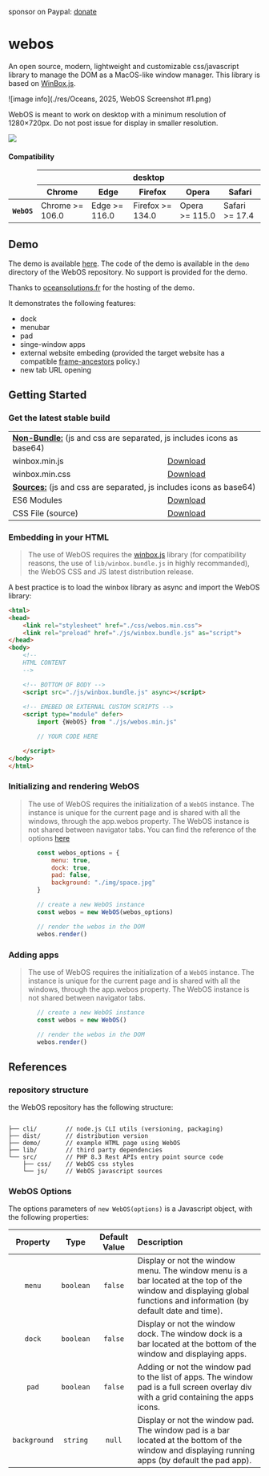 
sponsor on Paypal: <a href="https://www.paypal.com/donate/?hosted_button_id=TZMEKJU9DGF92">donate</a>

# webos
An open source, modern, lightweight and customizable css/javascript library to manage the DOM as a MacOS-like window
manager. This library is based on <a href="https://github.com/nextapps-de/winbox/tree/master">WinBox.js</a>.

![image info](./res/Oceans, 2025, WebOS Screenshot #1.png)


WebOS is meant to work on desktop with a minimum resolution of 1280×720px. Do not post issue for display in smaller resolution.

<a target="_blank" href="https://github.com/nextapps-de/winbox/blob/master/LICENSE.md"><img
        src="https://img.shields.io/npm/l/winbox.svg"></a>

#### Compatibility
<div style="width: 100%; text-align: center;">
    <table class="bc-table bc-table-web">
        <thead>
            <tr class="bc-platforms">
                <td></td>
                <th class="bc-platform bc-platform-desktop" colspan="5" title="desktop"><span
                        class="icon icon-desktop"></span><span class="visually-hidden">desktop</span></th>
            </tr>
            <tr class="bc-browsers">
                <td></td>
                <th class="bc-browser bc-browser-chrome">
                    <div class="bc-head-txt-label bc-head-icon-chrome">Chrome</div>
                    <div class="bc-head-icon-symbol icon icon-chrome"></div>
                </th>
                <th class="bc-browser bc-browser-edge">
                    <div class="bc-head-txt-label bc-head-icon-edge">Edge</div>
                    <div class="bc-head-icon-symbol icon icon-edge"></div>
                </th>
                <th class="bc-browser bc-browser-firefox">
                    <div class="bc-head-txt-label bc-head-icon-firefox">Firefox</div>
                    <div class="bc-head-icon-symbol icon icon-simple-firefox"></div>
                </th>
                <th class="bc-browser bc-browser-opera">
                    <div class="bc-head-txt-label bc-head-icon-opera">Opera</div>
                    <div class="bc-head-icon-symbol icon icon-opera"></div>
                </th>
                <th class="bc-browser bc-browser-safari">
                    <div class="bc-head-txt-label bc-head-icon-safari">Safari</div>
                    <div class="bc-head-icon-symbol icon icon-safari"></div>
                </th>
            </tr>
        </thead>
        <tbody>
            <tr>
                <th class="bc-feature bc-feature-depth-0" scope="row">
                    <div class="bc-table-row-header"><code>WebOS</code></div>
                </th>
                <td class="bc-support bc-browser-chrome bc-supports-yes bc-has-history" aria-expanded="false">
                    <div class="bcd-cell-text-wrapper"><div class="bcd-cell-text-copy"><span class="bc-browser-name">Chrome >= 106.0</span></div>
                </td>
                <td class="bc-support bc-browser-edge bc-supports-yes bc-has-history" aria-expanded="false">
                    <div class="bcd-cell-text-wrapper"><div class="bcd-cell-text-copy"><span class="bc-browser-name">Edge >= 116.0</span></div>
                </td>
                <td class="bc-support bc-browser-firefox bc-supports-yes bc-has-history" aria-expanded="false">
                    <div class="bcd-cell-text-wrapper"><div class="bcd-cell-text-copy"><span class="bc-browser-name">Firefox >= 134.0</span></div>
                </td>
                <td class="bc-support bc-browser-opera bc-supports-yes bc-has-history" aria-expanded="false">
                    <div class="bcd-cell-text-wrapper"><div class="bcd-cell-text-copy"><span class="bc-browser-name">Opera >= 115.0</span></div>
                </td>
                <td class="bc-support bc-browser-safari bc-supports-yes bc-has-history" aria-expanded="false">
                    <div class="bcd-cell-text-wrapper"><div class="bcd-cell-text-copy"><span class="bc-browser-name">Safari >= 17.4</span></div>
                </td>
            </tr>
        </tbody>
    </table>
</div>




## Demo

The demo is available <a href="https://oceansolutions.fr/webos/demo/index.html" target="_blank">here</a>. The code of the demo is available in the ```demo``` directory of the WebOS repository. No support is provided for the demo.

Thanks to <a href="https://oceansolutions.fr" target="_blank">oceansolutions.fr</a> for the hosting of the demo.

It demonstrates the following features:
 - dock
 - menubar
 - pad
 - singe-window apps
 - external website embeding (provided the target website has a compatible <a href="https://developer.mozilla.org/en-US/docs/Web/HTTP/Headers/Content-Security-Policy/frame-ancestors" target="_blank">frame-ancestors</a> policy.)
 - new tab URL opening

## Getting Started

### Get the latest stable build

<table style="width: 100%;">
    <tr>
        <td colspan="2">
            <b><u>Non-Bundle:</u></b> (js and css are separated, js includes icons as base64)
        </td>
    </tr>
    <tr>
        <td>winbox.min.js</td>
        <td><a href="https://raw.githubusercontent.com/oceansolutionsfr/webos/refs/heads/main/dist/latest/webos.min.js" target="_blank">Download</a></td>
    </tr>
    <tr>
        <td>winbox.min.css</td>
        <td><a href="https://raw.githubusercontent.com/oceansolutionsfr/webos/refs/heads/main/dist/latest/webos.min.css" target="_blank">Download</a></td>
    </tr>
    <tr>
        <td colspan="2">
           <b><u>Sources:</u></b>  (js and css are separated, js includes icons as base64)
        </td>
    </tr>
    <tr>
        <td>ES6 Modules</td>
        <td><a href="https://raw.githubusercontent.com/oceansolutionsfr/webos/refs/heads/main/src/js/webos.css" target="_blank">Download</a></td>
    </tr>
    <tr>
        <td>CSS File (source)</td>
        <td><a href="https://raw.githubusercontent.com/oceansolutionsfr/webos/refs/heads/main/src/css/webos.css" target="_blank">Download</a></td>
    </tr>
</table>


### Embedding in your HTML

> The use of WebOS requires the <a href="https://github.com/nextapps-de/winbox">winbox.js</a> library (for compatibility reasons, the use of ```lib/winbox.bundle.js``` in highly recommanded), the WebOS CSS and JS latest distribution release.

A best practice is to load the winbox library as async and import the WebOS library:
```html
<html>
<head>
    <link rel="stylesheet" href="./css/webos.min.css">
    <link rel="preload" href="./js/winbox.bundle.js" as="script">
</head>
<body>
    <!--    
    HTML CONTENT
    -->

    <!-- BOTTOM OF BODY -->
    <script src="./js/winbox.bundle.js" async></script>
    
    <!-- EMEBED OR EXTERNAL CUSTOM SCRIPTS -->
    <script type="module" defer>
        import {WebOS} from "./js/webos.min.js"

        // YOUR CODE HERE

    </script>
</body>
</html>
```

### Initializing and rendering WebOS

> The use of WebOS requires the initialization of a ```WebOS``` instance. The instance is unique for the current page and is shared with all the windows, through the app.webos property. The WebOS instance is not shared between navigator tabs. You can find the reference of the options <a href="#options">here</a>

```js
        const webos_options = {
            menu: true,
            dock: true,
            pad: false,
            background: "./img/space.jpg"
        }

        // create a new WebOS instance
        const webos = new WebOS(webos_options)

        // render the webos in the DOM
        webos.render()
```


### Adding apps

> The use of WebOS requires the initialization of a ```WebOS``` instance. The instance is unique for the current page and is shared with all the windows, through the app.webos property. The WebOS instance is not shared between navigator tabs.

```js
        // create a new WebOS instance
        const webos = new WebOS()

        // render the webos in the DOM
        webos.render()
```

## References

### repository structure
the WebOS repository has the following structure:
```

├── cli/        // node.js CLI utils (versioning, packaging)
├── dist/       // distribution version
├── demo/       // example HTML page using WebOS
├── lib/        // third party dependencies
└── src/        // PHP 8.3 Rest APIs entry point source code
    ├── css/    // WebOS css styles
    └── js/     // WebOS javascript sources
```


### WebOS Options

<a name="options"></span>

The options parameters of ```new WebOS(options)``` is a Javascript object, with the following properties:


|Property|Type|Default Value|Description|
|:--:|:--:|:--:|:--|
|`menu`|`boolean`|`false`|Display or not the window menu. The window menu is a bar located at the top of the window and displaying global functions and information (by default date and time).|
|`dock`|`boolean`|`false`|Display or not the window dock. The window dock is a bar located at the bottom of the window and displaying apps.|
|`pad`|`boolean`|`false`|Adding or not the window pad to the list of apps. The window pad is a full screen overlay div with a grid containing the apps icons.|
|`background`|`string`|`null`|Display or not the window pad. The window pad is a bar located at the bottom of the window and displaying running apps (by default the pad app).|

